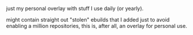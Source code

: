 just my personal overlay with stuff I use daily (or yearly).

might contain straight out "stolen" ebuilds that I added just to avoid enabling a million repositories, this is, after all, an overlay for personal use.
